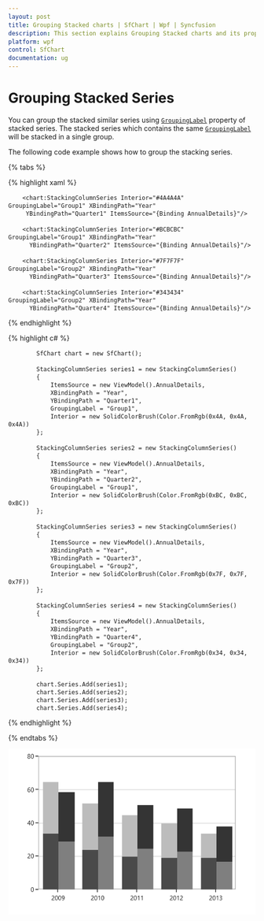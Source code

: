 ```yaml
---
layout: post
title: Grouping Stacked charts | SfChart | Wpf | Syncfusion
description: This section explains Grouping Stacked charts and its properties for customization in WPF Charts (SfChart)
platform: wpf
control: SfChart
documentation: ug
---
```


# Grouping Stacked Series

You can group the stacked similar series using [`GroupingLabel`](https://help.syncfusion.com/cr/cref_files/wpf/Syncfusion.SfChart.WPF~Syncfusion.UI.Xaml.Charts.StackingSeriesBase~GroupingLabel.html#) property of stacked series. The stacked series which contains the same [`GroupingLabel`](https://help.syncfusion.com/cr/cref_files/wpf/Syncfusion.SfChart.WPF~Syncfusion.UI.Xaml.Charts.StackingSeriesBase~GroupingLabel.html#) will be stacked in a single group.

The following code example shows how to group the stacking series.

{% tabs %}

{% highlight xaml %}

        <chart:StackingColumnSeries Interior="#4A4A4A" GroupingLabel="Group1" XBindingPath="Year" 
         YBindingPath="Quarter1" ItemsSource="{Binding AnnualDetails}"/>

        <chart:StackingColumnSeries Interior="#BCBCBC" GroupingLabel="Group1" XBindingPath="Year" 
          YBindingPath="Quarter2" ItemsSource="{Binding AnnualDetails}"/>

        <chart:StackingColumnSeries Interior="#7F7F7F" GroupingLabel="Group2" XBindingPath="Year"
          YBindingPath="Quarter3" ItemsSource="{Binding AnnualDetails}"/>

        <chart:StackingColumnSeries Interior="#343434" GroupingLabel="Group2" XBindingPath="Year"
          YBindingPath="Quarter4" ItemsSource="{Binding AnnualDetails}"/>

{% endhighlight %}

{% highlight c# %}

            SfChart chart = new SfChart();

            StackingColumnSeries series1 = new StackingColumnSeries()
            {
                ItemsSource = new ViewModel().AnnualDetails,
                XBindingPath = "Year",
                YBindingPath = "Quarter1",
                GroupingLabel = "Group1",
                Interior = new SolidColorBrush(Color.FromRgb(0x4A, 0x4A, 0x4A))
            };

            StackingColumnSeries series2 = new StackingColumnSeries()
            {
                ItemsSource = new ViewModel().AnnualDetails,
                XBindingPath = "Year",
                YBindingPath = "Quarter2",
                GroupingLabel = "Group1",
                Interior = new SolidColorBrush(Color.FromRgb(0xBC, 0xBC, 0xBC))
            };

            StackingColumnSeries series3 = new StackingColumnSeries()
            {
                ItemsSource = new ViewModel().AnnualDetails,
                XBindingPath = "Year",
                YBindingPath = "Quarter3",
                GroupingLabel = "Group2",
                Interior = new SolidColorBrush(Color.FromRgb(0x7F, 0x7F, 0x7F))
            };

            StackingColumnSeries series4 = new StackingColumnSeries()
            {
                ItemsSource = new ViewModel().AnnualDetails,
                XBindingPath = "Year",
                YBindingPath = "Quarter4",
                GroupingLabel = "Group2",
                Interior = new SolidColorBrush(Color.FromRgb(0x34, 0x34, 0x34))
            };

            chart.Series.Add(series1);
            chart.Series.Add(series2);
            chart.Series.Add(series3);
            chart.Series.Add(series4);
{% endhighlight %}

{% endtabs %}

![Grouping of stacking series in WPF Chart](Series_images/groupingstacking.png)
